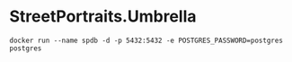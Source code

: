 # StreetPortraits.Umbrella
```
docker run --name spdb -d -p 5432:5432 -e POSTGRES_PASSWORD=postgres postgres
```
